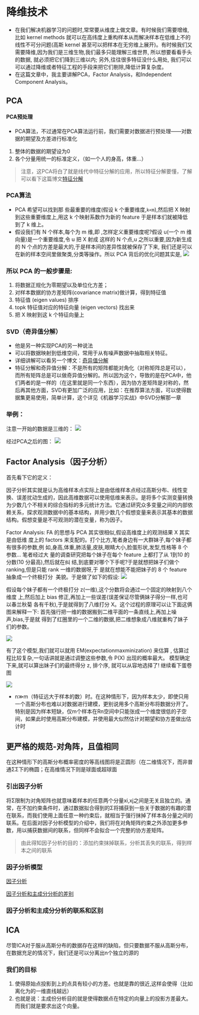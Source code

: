 # 降维技术

* 在我们解决机器学习的问题时,常常要从维度上做文章。有时候我们需要增维, 比如 kernel methods 就可以在高纬度上重构样本从而解决样本在低维上不的线性不可分问题(高斯 kernel 甚至可以把样本在无穷维上展开)。有时候我们又需要降维,因为我们是三维生物,我们最多只能理解三维世界, 所以想要看看手头的数据, 就必须把它们降到三维以内; 另外,往往很多特征没什么用处, 我们可以可以通过降维或者特征工程的手段来把它们剔除,降低计算复杂度。
* 在这篇文章中，我主要讲解PCA，Factor Analysis，和Independent Component Analysis。

## PCA

#### PCA预处理
* PCA算法，不过通常在PCA算法运行前，我们需要对数据进行预处理——对数据的期望及方差进行标准化

1. 整体的数据的期望设为0
2. 各个分量用统一的标准定义，（如一个人的身高，体重...）

>注意，这PCA将白了就是线代中特征分解的应用，所以特征分解要懂，了解可以看下这篇博文[特征分解]()

### PCA算法
* PCA 希望可以找到那 些最重要的维度(假设 k 个重要维度,`k<m`),然后把 X 映射到这些重要维度上,用这 k 个映射系数作为新的 feature 于是样本们就被降低到了 k 维上。
* 假设我们有 N 个样本,每个为 m 维,即 ,怎样定义重要维度呢?假设 u(一个 m 维向量)是一个重要维度,令 u 把 X 射成 这样的 N 个点,u 之所以重要,因为新生成的 N 个点的方差是最大的,于是样本间的差异性就被保存了下来, 我们还是可以在新的样本空间里做聚类,分类等操作。所以 PCA 背后的优化问题其实是,
![](https://pic4.zhimg.com/v2-bdea8aa03480ba7a0dbd983fe0a19983_b.png)



### 所以 PCA 的一般步骤是:
1. 将数据正规化为零期望以及单位化方差；
2. 对样本数据的协方差矩阵(covariance matrix)做计算，得到特征值
3. 特征值 (eigen values) 排序
4. top­k 特征值对应的特征向量 (eigen vectors) 找出来
5. 把 X 映射到这 k 个特征向量上

### SVD（奇异值分解）
* 他是另一种实现PCA的另一种说法
* 可以将数据映射到低维空间，常用于从有噪声数据中抽取相关特征。
* 详细讲解可以看另一个博文：[奇异值分解]()
* 特征分解和奇异值分解：不是所有的矩阵都能对角化（对称矩阵总是可以），而所有矩阵总是可以做奇异值分解的。所以因为这个，导致的是在PCA中，他们两者的是一样的（在这里就是同一个东西），因为协方差矩阵是对称的，然后再其他方面，SVD有更加广泛的应用，比如：在推荐算法方面，可以使得数据集更易使用，简单计算，这个详见《机器学习实战》中SVD分解那一章

### 举例：

注意一开始的数据是三维的：
![](https://pic1.zhimg.com/v2-2c913935c3acc821664ee54b26b857bc_b.png)

经过PCA之后的图：
![](https://pic3.zhimg.com/v2-8da1c89de80399a83370d4dc292fe9fa_b.png)



## Factor Analysis（因子分析）

首先看下它的定义：

因子分析其实就是认为高维样本点实际上是由低维样本点经过高斯分布、线性变换、误差扰动生成的，因此高维数据可以使用低维来表示。是将多个实测变量转换为少数几个不相关的综合指标的多元统计方法。它通过研究众多变量之间的内部依赖关系，探求观测数据中的基本结构，并用少数几个假想变量来表示其基本的数据结构。假想变量是不可观测的潜在变量，称为因子。

Factor Analysis: FA 的思想与 PCA 其实很相似,假设高维度上的观测结果 X 其实是由低维 度上的 factors 来支配的。打个比方,笔者身边有一大群妹子,每个妹子都有很多的参数,例 如,身高,体重,肺活量,皮肤,眼睛大小,脸蛋形状,发型,性格等 8 个参数... 笔者经过大 量的调查研究把每个妹子在每个 feature 上都打了从 1­到10 的分数(10 分最高),然后就在纠 结,到底要对哪个下手呢?于是就想把妹子们做个 ranking,但是只能 rank 一维的数据呀,于 是就在想能不能把妹子的 8 个 feature 抽象成一个终极打分 ­­ 美貌。于是做了如下的假设:
![](https://pic3.zhimg.com/v2-fc4f334fe9df83dc27ff9dad99fd7f92_b.png)

假设每个妹子都有一个终极打分 z(一维),这个分数将会通过一个固定的映射到八个维度 上,然后加上 bias 修正,再加上一些误差(误差保证尽管俩妹子得分一样,也可以春兰秋菊 各有千秋),于是就得到了八维打分 X。这个过程的原理可以让下面这俩图来解释一下: 首先强行把一维的数据搬到二维平面的一条直线上,再加上噪声,bias,于是就 得到了红圈里的一个二维的数据,把二维想象成八维就重构了妹子们的参数。

![](https://pic4.zhimg.com/v2-8b717c199cb9cb0614f511f6c1a600a7_b.png)

有了这个模型,我们就可以就用 EM(expectation­maxminization) 来估算 , 估算过程比较复杂,一句话讲就是通过调整这些参数,令 P(X) 出现的概率最大。 模型确定下来,就可以算出妹子们的最终得分 z, 排个序, 就可以从容地选择了! 继续看下蛋卷图

![](https://pic2.zhimg.com/v2-a19fd559890c5df2842539ff2db05b65_b.png)






* n≫m（特征远大于样本的数）时。在这种情形下，因为样本太少，即使只用一个高斯分布也难以对数据进行建模，更别说用多个高斯分布将数据分开了。特别是因为样本短缺，仅m个样本在Rn空间中只能张成一个维度很低的子空间，如果此时使用高斯分布建模，并使用最大似然估计对期望和协方差做出估计时



## 更严格的规范-对角阵，且值相同
在这种情形下的高斯分布概率密度的等高线图将是正圆形（在二维情况下，而非普通ΣΣ下的椭圆；在高维情况下则是球面或超球面

### 引出因子分析
将Σ限制为对角矩阵也就意味着样本的任意两个分量xi,xj之间是无关且独立的。通常，在不加约束条件时，通过数据拟合得到的Σ将捕获到一些关于数据的有趣的潜在联系，而我们使用上面任意一种约束后，就相当于强行抹掉了样本各分量之间的联系。在后面对因子分析模型的介绍中，我们将在对角矩阵约束之外添加更多参数，用以捕获数据间的联系，但同样不会拟合一个完整的协方差矩阵。
>由此得知因子分析的目的：添加约束抹掉联系，分析其丢失的联系，得到样本之间的联系



### 因子分析模型
[因子分析 ](http://blog.csdn.net/littleqqqqq/article/details/50899717)

[因子分析和主成分分析的差别](http://www.cnblogs.com/appboling/p/3797151.html)


###  因子分析和主成分分析的联系和区别



## ICA
尽管ICA对于服从高斯分布的数据存在这样的缺陷，但只要数据不服从高斯分布，在数据充足的情况下，我们还是可以分离出n个独立的源的

### 我们的目标
1. 使得原始点投影到上的点具有较小的方差。也就是靠的很近,这样会使得（比如离化为的一维直线越远）
2. 也就是说：主成份分析目的就是使得数据点在特定的向量上的投影方差最大。而我们就是要求出这个向量。

